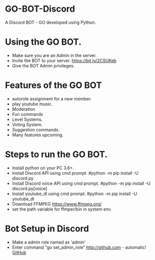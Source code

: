 # GO-BOT-Discord
A Discord BOT - GO developed using Python.

# Using the GO BOT.

 - Make sure you are an Admin in the server.
 - Invite the BOT to your server. https://bit.ly/2CSUKeb
 - Give the BOT Admin privileges.

# Features of the GO BOT
 
 - autorole assignment for a new member.
 - play youtube music.
 - Moderation
 - Fun commands
 - Level Systems.
 - Voting System.
 - Suggestion commands.
 - Many features upcoming.


# Steps to run the GO BOT.
 
- Install python on your PC 3.6+.
- Install Discord API using cmd prompt. #python -m pip install -U discord.py
- Install Discord voice API using cmd prompt. #python -m pip install -U discord.py[voice]
- Install youtube_dl using cmd prompt. #python -m pip install -U youtube_dl 
- Download FFMPEG https://www.ffmpeg.org/
- set the path variable for ffmper/bin in system env.


# Bot Setup in Discord

- Make a admin role named as 'admin'
- Enter command "go set_admin_role"
http://github.com - automatic!
[GitHub](http://github.com)
